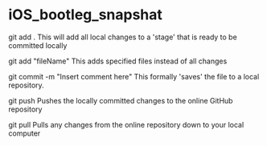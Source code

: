 # iOS_bootleg_snapshat

git add .
    This will add all local changes to a 'stage' that is ready to be committed locally
  
git add "fileName"
    This adds specified files instead of all changes
  
git commit -m "Insert comment here"
    This formally 'saves' the file to a local repository.

git push
    Pushes the locally committed changes to the online GitHub repository

git pull
    Pulls any changes from the online repository down to your local computer
